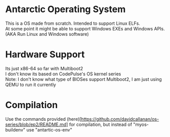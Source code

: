 # Antarctic Operating System
This is a OS made from scratch. Intended to support Linux ELFs. </br>
At some point it might be able to support Windows EXEs and Windows APIs. </br>
(AKA Run Linux and Windows software) </br>
# Hardware Support
Its just x86-64 so far with Multiboot2 </br>
I don't know its based on CodePulse's OS kernel series </br>
Note: I don't know what type of BIOSes support Multiboot2, I am just using QEMU to run it currently </br>
# Compilation
Use the commands provided (here)[https://github.com/davidcallanan/os-series/blob/ep2/README.md] for compilation, but instead of "myos-buildenv" use "antartic-os-env"